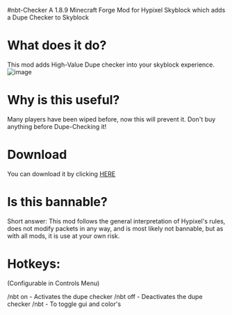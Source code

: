 #nbt-Checker
A 1.8.9 Minecraft Forge Mod for Hypixel Skyblock which adds a Dupe Checker to Skyblock

# What does it do?
This mod adds High-Value Dupe checker into your skyblock experience. ![image](https://user-images.githubusercontent.com/103907495/163737858-f29d9167-b157-4d1e-867b-ea61622de9b1.png)

# Why is this useful?
Many players have been wiped before, now this will prevent it. Don't buy anything before Dupe-Checking it!

# Download
You can download it by clicking [HERE](https://github.com/nbt-Checker/nbt-Checker/)
# Is this bannable?
Short answer: This mod follows the general interpretation of Hypixel's rules, does not modify packets in any way, and is most likely not bannable, but as with all mods, it is use at your own risk.

# Hotkeys:
(Configurable in Controls Menu)

/nbt on - Activates the dupe checker
/nbt off - Deactivates the dupe checker
/nbt - To toggle gui and color's

